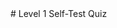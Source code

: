 <html>
 <head>
  <title>
   League Level 1 - Quiz
  </title>
  <meta charset="utf-8"/>
  <meta content="width=device-width, initial-scale=1" name="viewport"/>
  <link href="https://league-central.github.io/curriculum/style/style.css" rel="stylesheet"/>
  <link href="https://fonts.googleapis.com/css?family=Raleway" rel="stylesheet"/>
  <style>
#quiz {
                margin-left:50px;
            }
#nav {
                margin-left:50px;
                position: relative;
            }
#footer {
                position: absolute;
                bottom: -100;
                width: 100%;
            }
            button {background-color:yellow; border-radius: 3px; font-size: 125%;
            }
            code {font-size: 125%; color: forestgreen}
            pre{
                margin: 10 auto;
                width: 90%;
            }
  </style>
 </head>
# 
        Level 1 Self-Test Quiz
</html>
